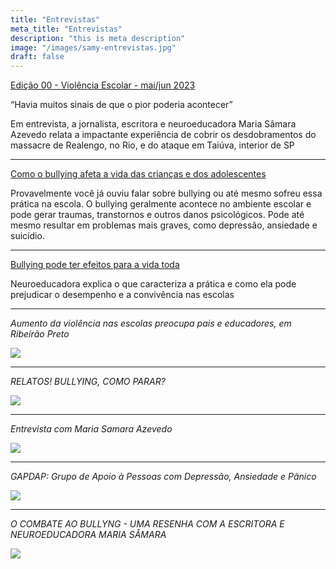 ```yaml
---
title: "Entrevistas"
meta_title: "Entrevistas"
description: "this is meta description"
image: "/images/samy-entrevistas.jpg"
draft: false
---
```


[Edição 00 - Violência Escolar - mai/jun 2023](https://parepense.com.br/sinais-pior-poderia-acontecer/)

“Havia muitos sinais de que o pior poderia acontecer”

Em entrevista, a jornalista, escritora e neuroeducadora Maria Sâmara Azevedo relata a impactante experiência de cobrir os desdobramentos do massacre de Realengo, no Rio, e do ataque em Taiúva, interior de SP

---

[Como o bullying afeta a vida das crianças e dos adolescentes](https://blog.educapais.com/bullying-na-infancia-e-adolescencia/)

Provavelmente você já ouviu falar sobre bullying ou até mesmo sofreu essa prática na escola. O bullying geralmente acontece no ambiente escolar e pode gerar traumas, transtornos e outros danos psicológicos. Pode até mesmo resultar em problemas mais graves, como depressão, ansiedade e suicídio.

---

[Bullying pode ter efeitos para a vida toda](https://radios.ebc.com.br/nacional-jovem/2023/09/bullying-pode-ter-efeitos-para-a-vida-toda)

Neuroeducadora explica o que caracteriza a prática e como ela pode prejudicar o desempenho e a convivência nas escolas

---

_Aumento da violência nas escolas preocupa pais e educadores, em Ribeirão Preto_

[![](https://markdown-videos-api.jorgenkh.no/youtube/2kKYCtSQljA)](https://youtu.be/2kKYCtSQljA)

---

_RELATOS! BULLYING, COMO PARAR?_

[![](https://markdown-videos-api.jorgenkh.no/youtube/zYMn0WTD-r8)](https://youtu.be/zYMn0WTD-r8)

---

_Entrevista com Maria Samara Azevedo_

[![](https://markdown-videos-api.jorgenkh.no/youtube/KhD8G2lHuPg)](https://youtu.be/KhD8G2lHuPg)

---

_GAPDAP: Grupo de Apoio à Pessoas com Depressão, Ansiedade e Pânico_

[![](https://markdown-videos-api.jorgenkh.no/youtube/sw7KG7qGtVw)](https://youtu.be/sw7KG7qGtVw)

---

_O COMBATE AO BULLYNG - UMA RESENHA COM A ESCRITORA E NEUROEDUCADORA MARIA SÂMARA_

[![](https://markdown-videos-api.jorgenkh.no/youtube/lH31Ix0wfVw)](https://youtu.be/lH31Ix0wfVw)
